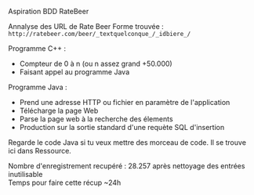 Aspiration BDD RateBeer

Annalyse des URL de Rate Beer
Forme trouvée : `http://ratebeer.com/beer/_textquelconque_/_idbiere_/`
  
Programme C++ : 
  - Compteur de 0 à n (ou n assez grand +50.000)  
  - Faisant appel au programme Java  
  
Programme Java :  
  - Prend une adresse HTTP ou fichier en paramètre de l'application  
  - Télécharge la page Web  
  - Parse la page web à la recherche des élements  
  - Production sur la sortie standard d'une requète SQL d'insertion  
  
Regarde le code Java si tu veux mettre des morceau de code. Il se trouve ici dans Ressource.  

Nombre d'enregistrement recupéré : 28.257 après nettoyage des entrées inutilisable  
Temps pour faire cette récup ~24h
